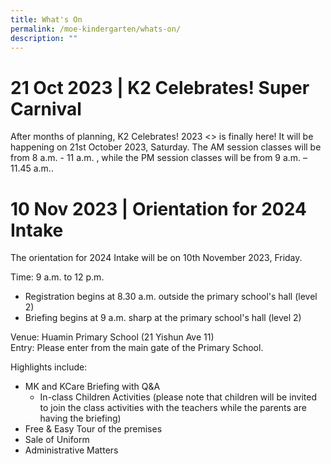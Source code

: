 ```yaml
---
title: What's On
permalink: /moe-kindergarten/whats-on/
description: ""
---
```

# 21 Oct 2023  |  K2 Celebrates! Super Carnival

After months of planning, K2 Celebrates! 2023 &lt;&gt; is finally here! It will be happening on 21st October 2023, Saturday. The AM session classes will be from 8 a.m. - 11 a.m. , while the PM session classes will be from 9 a.m. – 11.45 a.m..

# 10 Nov 2023  |  Orientation for 2024 Intake

The orientation for 2024 Intake will be on 10th November 2023, Friday.

Time: 9 a.m. to 12 p.m. <br>

* Registration begins at 8.30 a.m. outside the primary school's hall (level 2) <br>
* Briefing begins at 9 a.m. sharp at the primary school's hall (level 2)<br>

Venue: Huamin Primary School (21 Yishun Ave 11)<br>
Entry: Please enter from the main gate of the Primary School.<br>

Highlights include:
* MK and KCare Briefing with Q&amp;A<br>
  * In-class Children Activities (please note that children will be invited to join the class activities with the teachers while the parents are having the briefing)<br>
* Free &amp; Easy Tour of the premises<br>
* Sale of Uniform<br>
* Administrative Matters<br>